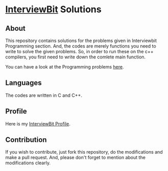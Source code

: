 
# [InterviewBit](https://www.interviewbit.com/) Solutions

## About
This repository contains solutions for the problems given in Interviewbit Programming section. And, the codes are merely functions you need to write to solve the given problems. So, in order to run these on the c++ compilers, you first need to write down the comlete main function. 

You can have a look at the Programming problems [here](https://www.interviewbit.com/courses/programming/).

## Languages
The codes are written in C and C++.

## Profile
Here is my [InterviewBit Profile](https://www.interviewbit.com/profile/manishpal).

## Contribution
If you wish to contribute, just fork this repository, do the modifications and make a pull request. And, please don't forget to mention about the modifications clearly.

